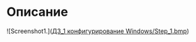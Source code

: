 # Описание  
![Screenshot1.]([ДЗ_1 конфигурирование Windows/Step_1.bmp](https://raw.githubusercontent.com/StanislavSergeevi4/Virtual-Box/refs/heads/main/%D0%94%D0%97_1%20%D0%BA%D0%BE%D0%BD%D1%84%D0%B8%D0%B3%D1%83%D1%80%D0%B8%D1%80%D0%BE%D0%B2%D0%B0%D0%BD%D0%B8%D0%B5%20Windows/Step_1.bmp))
